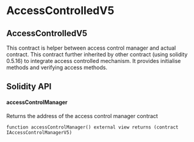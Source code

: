 # AccessControlledV5

## AccessControlledV5

This contract is helper between access control manager and actual contract. This contract further inherited by other contract (using solidity 0.5.16) to integrate access controlled mechanism. It provides initialise methods and verifying access methods.

## Solidity API

#### accessControlManager

Returns the address of the access control manager contract

```solidity
function accessControlManager() external view returns (contract IAccessControlManagerV5)
```

